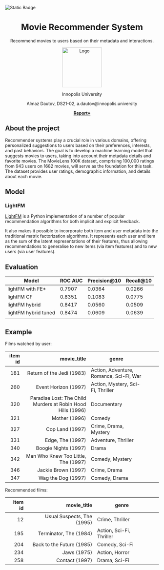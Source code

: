 ![Static Badge](https://img.shields.io/badge/LICENSE-MIT-green?link=https%3A%2F%2Fgithub.com%2FSpeedFireF%2FSMB%2Fblob%2Fmain%2FLICENSE)

<!-- PROJECT LOGO -->
<div align="center">

  <h1 align="center">Movie Recommender System</h3>

  <p align="center">
    Recommend movies to users based on their metadata and interactions.
      </p>
    <a href="https://github.com/othneildrew/Best-README-Template">
    <img src="https://movielens.org/images/movielens-logo-white.svg" alt="Logo" width="130" height=130">
  </a>
  </p>
        Innopolis University
      <br />
        <p align="center">
          Almaz Dautov, DS21-02, a.dautov@innopolis.university
      </p>
    <a href="https://docs.google.com/document/d/1EFDBDdnAJcoI6JsgsRwj984szpzCN-dmRWe94COfexE/edit?usp=sharing"><strong> Report»</strong></a>
    <br />
</div>


## About the project
Recommender systems play a crucial role in various domains, offering personalized suggestions to users based on their preferences, interests, and past behaviors. The goal is to develop a machine learning model that suggests movies to users, taking into account their metadata details and favorite movies. The MovieLens 100K dataset, comprising 100,000 ratings from 943 users on 1682 movies, will serve as the foundation for this task. The dataset provides user ratings, demographic information, and details about each movie.

## Model

### LightFM
[LightFM](https://github.com/lyst/lightfm) is a Python implementation of a number of popular recommendation algorithms for both implicit and explicit feedback.

It also makes it possible to incorporate both item and user metadata into the traditional matrix factorization algorithms. It represents each user and item as the sum of the latent representations of their features, thus allowing recommendations to generalise to new items (via item features) and to new users (via user features).

## Evaluation

| Model                | ROC AUC | Precision@10 | Recall@10 |
|----------------------|---------|--------------|-----------|
| lightFM with FE*     | 0.7907  | 0.0364       | 0.0266    |
| lightFM CF           | 0.8351  | 0.1083       | 0.0775    |
| lightFM hybrid       | 0.8417  | 0.0560       | 0.0509    |
| lightFM hybrid tuned |      0.8474   |       0.0609       |     0.0639      |
|                      |         |              |           |

## Example

Films watched by user:

| item id |                                                 movie_title | genre                                   |   |   |   |
|--------:|------------------------------------------------------------:|-----------------------------------------|---|---|---|
|     181 |                                   Return of the Jedi (1983) | Action, Adventure, Romance, Sci-Fi, War |   |   |   |
|     260 |                                        Event Horizon (1997) |       Action, Mystery, Sci-Fi, Thriller |   |   |   |
|     320 | Paradise Lost: The Child Murders at Robin Hood Hills (1996) |                             Documentary |   |   |   |
|     321 |                                               Mother (1996) |                                  Comedy |   |   |   |
|     327 |                                             Cop Land (1997) |                   Crime, Drama, Mystery |   |   |   |
|     331 |                                            Edge, The (1997) |                     Adventure, Thriller |   |   |   |
|     340 |                                        Boogie Nights (1997) |                                   Drama |   |   |   |
|     342 |                         Man Who Knew Too Little, The (1997) |                         Comedy, Mystery |   |   |   |
|     346 |                                         Jackie Brown (1997) |                            Crime, Drama |   |   |   |
|     347 |                                          Wag the Dog (1997) |                           Comedy, Drama |   |   |   |

Recommended films:

|  item id|                 movie_title     |                  genre         |   |   |
|------------:|---------------------------:|--------------------------|---|---|
|          12 | Usual Suspects, The (1995) |          Crime, Thriller |   |   |
|         195 |     Terminator, The (1984) | Action, Sci-Fi, Thriller |   |   |
|         204 |  Back to the Future (1985) |           Comedy, Sci-Fi |   |   |
|         234 |                Jaws (1975) |           Action, Horror |   |   |
|         258 |             Contact (1997) |            Drama, Sci-Fi |   |   |
